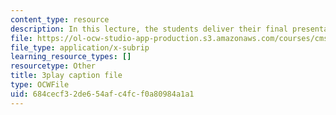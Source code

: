 ```yaml
---
content_type: resource
description: In this lecture, the students deliver their final presentations.
file: https://ol-ocw-studio-app-production.s3.amazonaws.com/courses/cms-611j-creating-video-games-fall-2014/684cecf32de654afc4fcf0a80984a1a1_sKolTx6sxUo.srt
file_type: application/x-subrip
learning_resource_types: []
resourcetype: Other
title: 3play caption file
type: OCWFile
uid: 684cecf3-2de6-54af-c4fc-f0a80984a1a1
---
```


